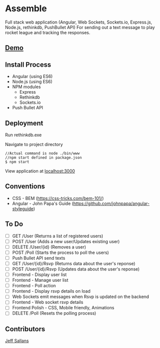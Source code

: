 # Assemble

Full stack web application (Angular, Web Sockets, Sockets.io, Express.js, Node.js, rethinkdb, PushBullet API) For sending out a text message to play rocket league and tracking the responses.

## [Demo](http://assemble.jeffsallans.com)

## Install Process

* Angular (using ES6)
* Node.js (using ES6)
* NPM modules
  * Express
  * Rethinkdb
  * Sockets.io
* Push Bullet API

## Deployment

Run rethinkdb.exe

Navigate to project directory
```
//Actual command is node ./bin/www
//npm start defined in package.json
$ npm start
```

View application at [localhost:3000](http://localhost:3000)

## Conventions

* CSS - BEM (https://css-tricks.com/bem-101/)
* Angular - John Papa's Guide (https://github.com/johnpapa/angular-styleguide)

## To Do

- [ ] GET /User (Returns a list of registered users)
- [ ] POST /User (Adds a new user/Updates existing user)
- [ ] DELETE /User/{id} (Removes a user)
- [ ] POST /Poll (Starts the process to poll the users)
- [ ] Push Bullet API send texts 
- [ ] GET /User/{id}/Rsvp (Returns data about the user's reponse)
- [ ] POST /User/{id}/Rsvp (Updates data about the user's reponse)
- [ ] Frontend - Display user list
- [ ] Frontend - Manage user list
- [ ] Frontend - Poll action
- [ ] Frontend - Display rsvp details on load
- [ ] Web Sockets emit messages when Rsvp is updated on the backend
- [ ] Frontend - Web socket rsvp details
- [ ] Frontend Polish - CSS, Mobile friendly, Animations
- [ ] DELETE /Poll (Resets the polling process)

## Contributors

[Jeff Sallans](https://github.com/JeffSallans)